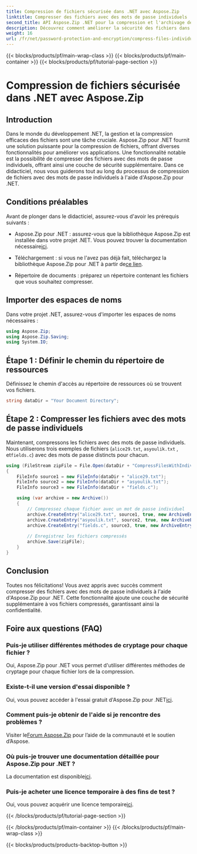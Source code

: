 ```yaml
---
title: Compression de fichiers sécurisée dans .NET avec Aspose.Zip
linktitle: Compresser des fichiers avec des mots de passe individuels
second_title: API Aspose.Zip .NET pour la compression et l'archivage de fichiers
description: Découvrez comment améliorer la sécurité des fichiers dans les applications .NET ! Suivez notre guide étape par étape sur la compression de fichiers avec des mots de passe individuels à l'aide d'Aspose.Zip pour .NET.
weight: 16
url: /fr/net/password-protection-and-encryption/compress-files-individual-passwords/
---
```


{{< blocks/products/pf/main-wrap-class >}}
{{< blocks/products/pf/main-container >}}
{{< blocks/products/pf/tutorial-page-section >}}

# Compression de fichiers sécurisée dans .NET avec Aspose.Zip


## Introduction

Dans le monde du développement .NET, la gestion et la compression efficaces des fichiers sont une tâche cruciale. Aspose.Zip pour .NET fournit une solution puissante pour la compression de fichiers, offrant diverses fonctionnalités pour améliorer vos applications. Une fonctionnalité notable est la possibilité de compresser des fichiers avec des mots de passe individuels, offrant ainsi une couche de sécurité supplémentaire. Dans ce didacticiel, nous vous guiderons tout au long du processus de compression de fichiers avec des mots de passe individuels à l'aide d'Aspose.Zip pour .NET.

## Conditions préalables

Avant de plonger dans le didacticiel, assurez-vous d'avoir les prérequis suivants :

-  Aspose.Zip pour .NET : assurez-vous que la bibliothèque Aspose.Zip est installée dans votre projet .NET. Vous pouvez trouver la documentation nécessaire[ici](https://reference.aspose.com/zip/net/).

-  Téléchargement : si vous ne l'avez pas déjà fait, téléchargez la bibliothèque Aspose.Zip pour .NET à partir de[ce lien](https://releases.aspose.com/zip/net/).

- Répertoire de documents : préparez un répertoire contenant les fichiers que vous souhaitez compresser.

## Importer des espaces de noms

Dans votre projet .NET, assurez-vous d'importer les espaces de noms nécessaires :

```csharp
using Aspose.Zip;
using Aspose.Zip.Saving;
using System.IO;
```

## Étape 1 : Définir le chemin du répertoire de ressources

Définissez le chemin d'accès au répertoire de ressources où se trouvent vos fichiers.

```csharp
string dataDir = "Your Document Directory";
```

## Étape 2 : Compresser les fichiers avec des mots de passe individuels

Maintenant, compressons les fichiers avec des mots de passe individuels. Nous utiliserons trois exemples de fichiers (`alice29.txt`, `asyoulik.txt` , et`fields.c`) avec des mots de passe distincts pour chacun.

```csharp
using (FileStream zipFile = File.Open(dataDir + "CompressFilesWithIndividualPasswords_out.zip", FileMode.Create))
{
    FileInfo source1 = new FileInfo(dataDir + "alice29.txt");
    FileInfo source2 = new FileInfo(dataDir + "asyoulik.txt");
    FileInfo source3 = new FileInfo(dataDir + "fields.c");

    using (var archive = new Archive())
    {
        // Compressez chaque fichier avec un mot de passe individuel
        archive.CreateEntry("alice29.txt", source1, true, new ArchiveEntrySettings(new DeflateCompressionSettings(), new TraditionalEncryptionSettings("pass1")));
        archive.CreateEntry("asyoulik.txt", source2, true, new ArchiveEntrySettings(new DeflateCompressionSettings(), new AesEcryptionSettings("pass2", EncryptionMethod.AES128)));
        archive.CreateEntry("fields.c", source3, true, new ArchiveEntrySettings(new DeflateCompressionSettings(), new AesEcryptionSettings("pass3", EncryptionMethod.AES256)));
        
        // Enregistrez les fichiers compressés
        archive.Save(zipFile);
    }
}
```

## Conclusion

Toutes nos félicitations! Vous avez appris avec succès comment compresser des fichiers avec des mots de passe individuels à l'aide d'Aspose.Zip pour .NET. Cette fonctionnalité ajoute une couche de sécurité supplémentaire à vos fichiers compressés, garantissant ainsi la confidentialité.

## Foire aux questions (FAQ)

### Puis-je utiliser différentes méthodes de cryptage pour chaque fichier ?
Oui, Aspose.Zip pour .NET vous permet d'utiliser différentes méthodes de cryptage pour chaque fichier lors de la compression.

### Existe-t-il une version d'essai disponible ?
 Oui, vous pouvez accéder à l'essai gratuit d'Aspose.Zip pour .NET[ici](https://releases.aspose.com/).

### Comment puis-je obtenir de l'aide si je rencontre des problèmes ?
 Visiter le[Forum Aspose.Zip](https://forum.aspose.com/c/zip/37) pour l’aide de la communauté et le soutien d’Aspose.

### Où puis-je trouver une documentation détaillée pour Aspose.Zip pour .NET ?
 La documentation est disponible[ici](https://reference.aspose.com/zip/net/).

### Puis-je acheter une licence temporaire à des fins de test ?
 Oui, vous pouvez acquérir une licence temporaire[ici](https://purchase.aspose.com/temporary-license/).

{{< /blocks/products/pf/tutorial-page-section >}}

{{< /blocks/products/pf/main-container >}}
{{< /blocks/products/pf/main-wrap-class >}}

{{< blocks/products/products-backtop-button >}}
